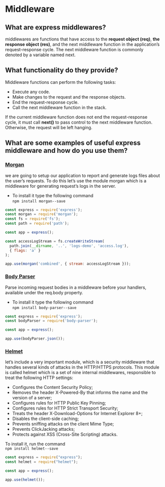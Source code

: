 # Middleware

## What are express middlewares?
middlewares are functions that have access to the **request object (req)**, **the response object (res)**, and the next middleware function in the application’s request-response cycle. The next middleware function is commonly denoted by a variable named next.
## What functionality do they provide?
Middleware functions can perform the following tasks:
* Execute any code.
* Make changes to the request and the response objects.
* End the request-response cycle.
* Call the next middleware function in the stack.


If the current middleware function does not end the request-response cycle, it must call **next()** to pass control to the next middleware function. Otherwise, the request will be left hanging.

## What are some examples of useful express middleware and how do you use them?

### [Morgan](https://www.npmjs.com/package/morgan)
we are going to setup our application to report and generate logs files about the user’s requests. To do this let’s use the module morgan which is a middleware for generating request’s logs in the server.
* To install it type the following command<br>
```npm install morgan--save  ```

``` js
const express = require('express');
const morgan = require('morgan');
const fs = require('fs');
const path = require('path');

const app = express();

const accessLogStream = fs.createWriteStream(
  path.join(__dirname, '..', 'logs-demo', 'access.log'),
  { flags: 'a' }
);

app.use(morgan('combined', { stream: accessLogStream }));

```



### [Body Parser](https://www.npmjs.com/package/body-parser)
Parse incoming request bodies in a middleware before your handlers, available under the req.body property.

* To install it type the following command<br>
```npm install body-parser--save  ```


``` js
const express = require('express');
const bodyParser = require('body-parser');

const app = express();

app.use(bodyParser.json());

```

### [Helmet](https://www.npmjs.com/package/helmet)
let’s include a very important module, which is a security middleware that handles several kinds of attacks in the HTTP/HTTPS protocols. This module is called helmet which is a set of nine internal middlewares, responsible to treat the following HTTP settings:

* Configures the Content Security Policy;
* Removes the header X-Powered-By that informs the name and the version of a server;
* Configures rules for HTTP Public Key Pinning;
* Configures rules for HTTP Strict Transport Security;
* Treats the header X-Download-Options for Internet Explorer 8+;
* Disables the client-side caching;
* Prevents sniffing attacks on the client Mime Type;
* Prevents ClickJacking attacks;
* Protects against XSS (Cross-Site Scripting) attacks.


To install it, run the command<br>
```npm install helmet--save```  

``` js
const express = require("express");
const helmet = require("helmet");

const app = express();

app.use(helmet());
```
